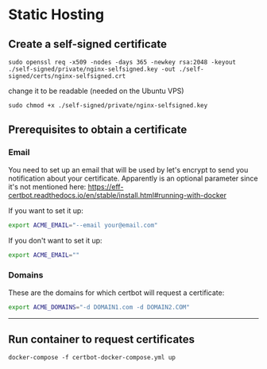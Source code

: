 # Static Hosting

## Create a self-signed certificate

```
sudo openssl req -x509 -nodes -days 365 -newkey rsa:2048 -keyout ./self-signed/private/nginx-selfsigned.key -out ./self-signed/certs/nginx-selfsigned.crt
```

change it to be readable (needed on the Ubuntu VPS)

```
sudo chmod +x ./self-signed/private/nginx-selfsigned.key
```

## Prerequisites to obtain a certificate

### Email

You need to set up an email that will be used by let's encrypt to send you notification about your certificate.
Apparently is an optional parameter since it's not mentioned here: https://eff-certbot.readthedocs.io/en/stable/install.html#running-with-docker

If you want to set it up:

```bash
export ACME_EMAIL="--email your@email.com" 
```

If you don't want to set it up:

```bash
export ACME_EMAIL="" 
```

### Domains

These are the domains for which certbot will request a certificate:

```bash
export ACME_DOMAINS="-d DOMAIN1.com -d DOMAIN2.COM"
```

---

## Run container to request certificates

```
docker-compose -f certbot-docker-compose.yml up
```
